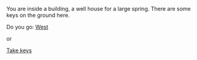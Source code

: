 You are inside a building, a well house for a large spring.
There are some keys on the ground here.

Do you go:
[West](../end_of_the_road/end_of_the_road.md)

or

[Take keys](../KEYS/building.md)
